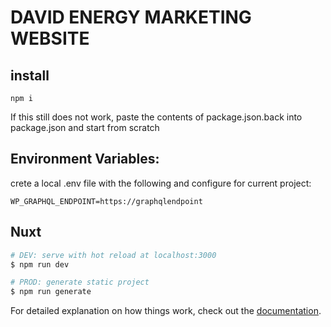 # DAVID ENERGY MARKETING WEBSITE

## install

```
npm i
```

If this still does not work, paste the contents of package.json.back into package.json and start from scratch

## Environment Variables:

crete a local .env file with the following and configure for current project:

```
WP_GRAPHQL_ENDPOINT=https://graphqlendpoint
```

## Nuxt

```bash
# DEV: serve with hot reload at localhost:3000
$ npm run dev

# PROD: generate static project
$ npm run generate
```

For detailed explanation on how things work, check out the [documentation](https://nuxtjs.org).
